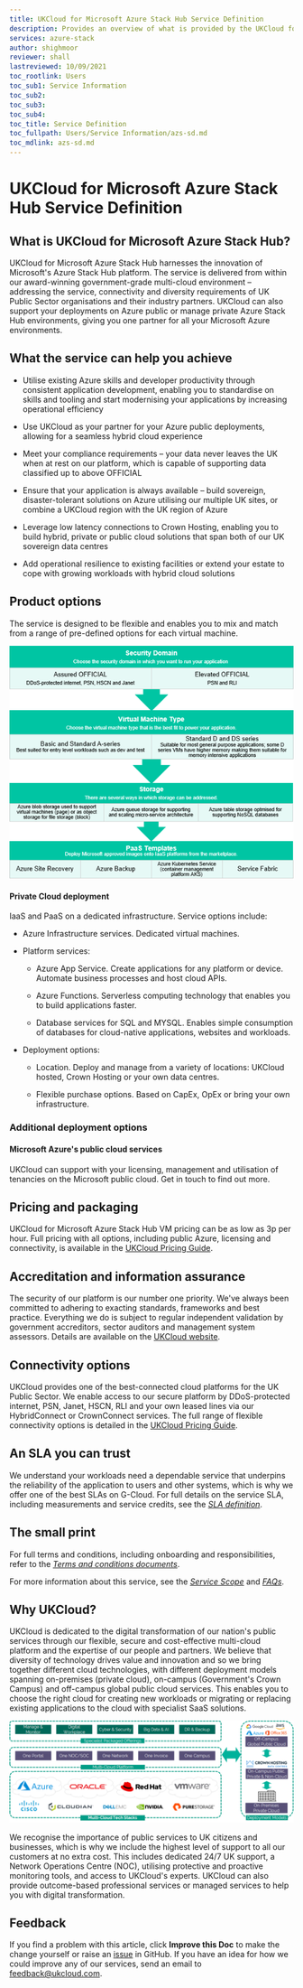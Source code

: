 ```yaml
---
title: UKCloud for Microsoft Azure Stack Hub Service Definition
description: Provides an overview of what is provided by the UKCloud for Microsoft Azure service
services: azure-stack
author: shighmoor
reviewer: shall
lastreviewed: 10/09/2021
toc_rootlink: Users
toc_sub1: Service Information
toc_sub2:
toc_sub3:
toc_sub4:
toc_title: Service Definition
toc_fullpath: Users/Service Information/azs-sd.md
toc_mdlink: azs-sd.md
---
```


# UKCloud for Microsoft Azure Stack Hub Service Definition

## What is UKCloud for Microsoft Azure Stack Hub?

UKCloud for Microsoft Azure Stack Hub harnesses the innovation of Microsoft's Azure Stack Hub platform. The service is delivered from within our award-winning government-grade multi-cloud environment – addressing the service, connectivity and diversity requirements of UK Public Sector organisations and their industry partners. UKCloud can also support your deployments on Azure public or manage private Azure Stack Hub environments, giving you one partner for all your Microsoft Azure environments.

## What the service can help you achieve

- Utilise existing Azure skills and developer productivity through consistent application development, enabling you to standardise on skills and tooling and start modernising your applications by increasing operational efficiency

- Use UKCloud as your partner for your Azure public deployments, allowing for a seamless hybrid cloud experience

- Meet your compliance requirements – your data never leaves the UK when at rest on our platform, which is capable of supporting data classified up to above OFFICIAL

- Ensure that your application is always available – build sovereign, disaster-tolerant solutions on Azure utilising our multiple UK sites, or combine a UKCloud region with the UK region of Azure

- Leverage low latency connections to Crown Hosting, enabling you to build hybrid, private or public cloud solutions that span both of our UK sovereign data centres

- Add operational resilience to existing facilities or extend your estate to cope with growing workloads with hybrid cloud solutions

## Product options

The service is designed to be flexible and enables you to mix and match from a range of pre-defined options for each virtual machine.

![UKCloud for Microsoft Azure Stack Hub product options](images/azs-product-options-g12.png)

#### Private Cloud deployment

IaaS and PaaS on a dedicated infrastructure. Service options include:

- Azure Infrastructure services. Dedicated virtual machines.

- Platform services:

  - Azure App Service. Create applications for any platform or device. Automate business processes and host cloud APIs.

  - Azure Functions. Serverless computing technology that enables you to build applications faster.

  - Database services for SQL and MYSQL. Enables simple consumption of databases for cloud-native applications, websites and workloads.

- Deployment options:

  - Location. Deploy and manage from a variety of locations: UKCloud hosted, Crown Hosting or your own data centres.

  - Flexible purchase options. Based on CapEx, OpEx or bring your own infrastructure.

### Additional deployment options

#### Microsoft Azure's public cloud services

UKCloud can support with your licensing, management and utilisation of tenancies on the Microsoft public cloud. Get in touch to find out more.

## Pricing and packaging

UKCloud for Microsoft Azure Stack Hub VM pricing can be as low as 3p per hour. Full pricing with all options, including public Azure, licensing and connectivity, is available in the [UKCloud Pricing Guide](https://ukcloud.com/pricing-guide).

## Accreditation and information assurance

The security of our platform is our number one priority. We've always been committed to adhering to exacting standards, frameworks and best practice. Everything we do is subject to regular independent validation by government accreditors, sector auditors and management system assessors. Details are available on the [UKCloud website](https://ukcloud.com/governance/).

## Connectivity options

UKCloud provides one of the best-connected cloud platforms for the UK Public Sector. We enable access to our secure platform by DDoS-protected internet, PSN, Janet, HSCN, RLI and your own leased lines via our HybridConnect or CrownConnect services. The full range of flexible connectivity options is detailed in the [UKCloud Pricing Guide](https://ukcloud.com/pricing-guide).

## An SLA you can trust

We understand your workloads need a dependable service that underpins the reliability of the application to users and other systems, which is why we offer one of the best SLAs on G-Cloud. For full details on the service SLA, including measurements and service credits, see the [*SLA definition*](../other/other-ref-sla-definition.md).

## The small print

For full terms and conditions, including onboarding and responsibilities, refer to the [*Terms and conditions documents*](../other/other-ref-terms-and-conditions.md).

For more information about this service, see the [*Service Scope*](azs-sco.md) and [*FAQs*](azs-faq.md).

## Why UKCloud?

UKCloud is dedicated to the digital transformation of our nation's public services through our flexible, secure and cost-effective multi-cloud platform and the expertise of our people and partners. We believe that diversity of technology drives value and innovation and so we bring together different cloud technologies, with different deployment models spanning on-premises (private cloud), on-campus (Government's Crown Campus) and off-campus global public cloud services. This enables you to choose the right cloud for creating new workloads or migrating or replacing existing applications to the cloud with specialist SaaS solutions.

![UKCloud services](images/ukc-services-g12.png)

We recognise the importance of public services to UK citizens and businesses, which is why we include the highest level of support to all our customers at no extra cost. This includes dedicated 24/7 UK support, a Network Operations Centre (NOC), utilising protective and proactive monitoring tools, and access to UKCloud's experts. UKCloud can also provide outcome-based professional services or managed services to help you with digital transformation.

## Feedback

If you find a problem with this article, click **Improve this Doc** to make the change yourself or raise an [issue](https://github.com/UKCloud/documentation/issues) in GitHub. If you have an idea for how we could improve any of our services, send an email to <feedback@ukcloud.com>.
